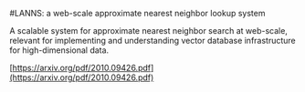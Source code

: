 #LANNS: a web-scale approximate nearest neighbor lookup system

A scalable system for approximate nearest neighbor search at web-scale, relevant for implementing and understanding vector database infrastructure for high-dimensional data.

[https://arxiv.org/pdf/2010.09426.pdf](https://arxiv.org/pdf/2010.09426.pdf)